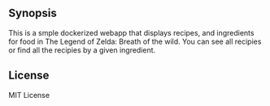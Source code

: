 ## Synopsis

This is a smple dockerized webapp that displays recipes, and ingredients for food in The Legend of Zelda: Breath of the wild. You can see all recipies or find all the recipies by a given ingredient.

## License

MIT License